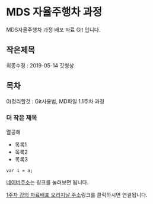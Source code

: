 # MDS 자율주행차 과정
MDS자율주행차 과정 배포 자료 Git 입니다.

## 작은제목
최종수정 : 2019-05-14
깃형상
## 목차
0)정리할것 :  Git사용법, MD파일
1.1주차 과정

### 더 작은 제목
열공해

* 목록1
* 목록2
* 목록3

```
var i = a;
```



[네이버주소](http://www.naver.com)는 링크를 눌러보면 됩니다.


[1주차 강의 자료배포 오리지날 주소]()링크를 클릭하시면 연결됩니다.

